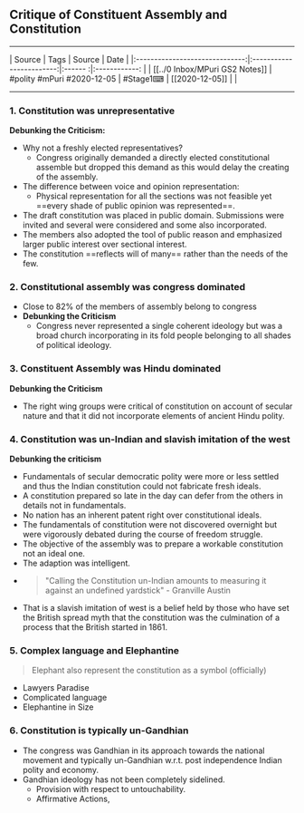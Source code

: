 ## Critique of Constituent Assembly and Constitution

---

|             Source             |           Tags           | Source | Date         |
|:------------------------------:|:------------------------:|:------ :|:------------: |
| [[../0 Inbox/MPuri GS2 Notes]] | #polity #mPuri #2020-12-05 | #Stage1⌨  | [[2020-12-05]] |              |

---

### 1. Constitution was unrepresentative
**Debunking the Criticism:**
- Why not a freshly elected representatives?
	- Congress originally demanded a directly elected constitutional assemble but dropped this demand as this would delay the creating of the assembly.
- The difference between voice and opinion representation:
	- Physical representation for all the sections was not feasible yet ==every shade of public opinion was represented==.
- The draft constitution was placed in public domain. Submissions were invited and several were considered and some also incorporated.
- The members also adopted the tool of public reason and emphasized larger public interest over sectional interest.
- The constitution ==reflects will of many== rather than the needs of the few.

### 2. Constitutional assembly was congress dominated
- Close to 82% of the members of assembly belong to congress
- **Debunking the Criticism**
	- Congress never represented a single coherent ideology but was a broad church incorporating in its fold people belonging to all shades of political ideology.

### 3. Constituent Assembly was Hindu dominated
**Debunking the Criticism**
- The right wing groups were critical of constitution on account of secular nature and that it did not incorporate elements of ancient Hindu polity.

### 4. Constitution was un-Indian and slavish imitation of the west
**Debunking the criticism**
- Fundamentals of secular democratic polity were more or less settled and thus the Indian constitution could not fabricate fresh ideals.
- A constitution prepared so late in the day can defer from the others in  details not in fundamentals.
- No nation has an inherent patent right over constitutional ideals.
- The fundamentals of constitution were not discovered overnight but were vigorously debated during the course of freedom struggle.
- The objective of the assembly was to prepare a workable constitution not an ideal one.
- The adaption was intelligent.
- > "Calling the Constitution un-Indian amounts to measuring it against an undefined yardstick" - Granville Austin
- That is a slavish imitation of west is a belief held by those who have set the British spread myth that the constitution was the culmination of a process that the British started in 1861.

### 5. Complex language and Elephantine
> Elephant also represent the constitution as a symbol (officially)
- Lawyers Paradise
- Complicated language
- Elephantine in Size

### 6. Constitution is typically un-Gandhian
- The congress was Gandhian in its approach towards the national movement and typically un-Gandhian w.r.t. post independence Indian polity and economy.
- Gandhian ideology has not been completely sidelined. 
	- Provision with respect to untouchability. 
	- Affirmative Actions,




